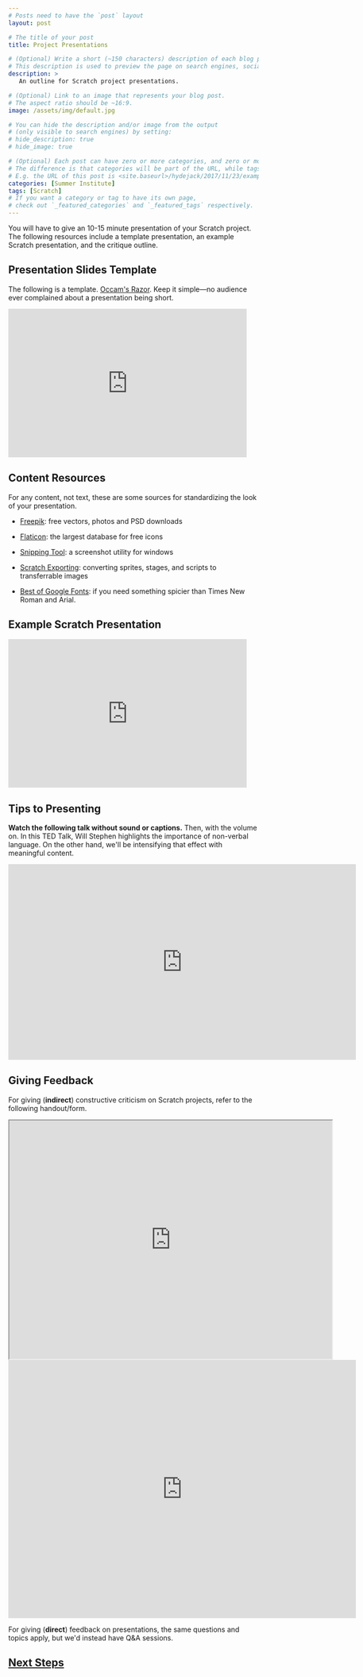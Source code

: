 ```yaml
---
# Posts need to have the `post` layout
layout: post

# The title of your post
title: Project Presentations

# (Optional) Write a short (~150 characters) description of each blog post.
# This description is used to preview the page on search engines, social media, etc.
description: >
   An outline for Scratch project presentations.

# (Optional) Link to an image that represents your blog post.
# The aspect ratio should be ~16:9.
image: /assets/img/default.jpg

# You can hide the description and/or image from the output
# (only visible to search engines) by setting:
# hide_description: true
# hide_image: true

# (Optional) Each post can have zero or more categories, and zero or more tags.
# The difference is that categories will be part of the URL, while tags will not.
# E.g. the URL of this post is <site.baseurl>/hydejack/2017/11/23/example-content/
categories: [Summer Institute]
tags: [Scratch]
# If you want a category or tag to have its own page,
# check out `_featured_categories` and `_featured_tags` respectively.
---
```

You will have to give an 10-15 minute presentation of your Scratch project. The following resources include a template presentation, an example Scratch presentation, and the critique outline.

## Presentation Slides Template

The following is a template. [Occam's Razor](https://en.wikipedia.org/wiki/Occam%27s_razor). Keep it simple—no audience ever complained about a presentation being short.


<iframe src="https://docs.google.com/presentation/d/e/2PACX-1vScZ7jipt-TwCY4YYeLDO0QiU7zMfpULOnMut8DBjswfiZpmiQihhzM3jvV4XHg12_lduL-oE2X7mjw/embed?start=false&loop=false&delayms=3000" frameborder="0" width="480" height="299" allowfullscreen="true" mozallowfullscreen="true" webkitallowfullscreen="true"></iframe>

## Content Resources

For any content, not text, these are some sources for standardizing the look of your presentation.

* [Freepik](https://www.freepik.com/): free vectors, photos and PSD downloads

* [Flaticon](https://www.flaticon.com/): the largest database for free icons

* [Snipping Tool](https://en.wikipedia.org/wiki/Snipping_Tool): a screenshot utility for windows

* [Scratch Exporting](https://en.scratch-wiki.info/wiki/Exporting_and_Importing): converting sprites, stages, and scripts to transferrable images

* [Best of Google Fonts](https://www.awwwards.com/20-best-web-fonts-from-google-web-fonts-and-font-face.html): if you need something spicier than Times New Roman and Arial.

## Example Scratch Presentation

<iframe src="https://docs.google.com/presentation/d/e/2PACX-1vQqX3wwviwqteOtiP3ReY6pUvZXWrz6_gz8J-gk7jHcUVjFR2Kqvredt7Zdqmcs1TrEWU-uDJiZSqcR/embed?start=false&loop=false&delayms=3000" frameborder="0" width="480" height="299" allowfullscreen="true" mozallowfullscreen="true" webkitallowfullscreen="true"></iframe>

## Tips to Presenting

**Watch the following talk without sound or captions.** Then, with the volume on. In this TED Talk, Will Stephen highlights the importance of non-verbal language. On the other hand, we'll be intensifying that effect with meaningful content.

<iframe width="700" height="393.75" src="https://www.youtube.com/embed/8S0FDjFBj8o?rel=0&amp;start=10" frameborder="0" allow="autoplay; encrypted-media" allowfullscreen></iframe>

## Giving Feedback

For giving (**indirect**) constructive criticism on Scratch projects, refer to the following handout/form.

<iframe src="https://drive.google.com/file/d/1Xqgt1tG5TVSP-bpmijfWsjw4erUSUzh8/preview" width="650" height="480"></iframe>

<iframe src="https://docs.google.com/forms/d/e/1FAIpQLScw4LXmGmRSlawhh1mUDc16andOcPI_v2wvNRHb1lZQrlW8cA/viewform?embedded=true" width="700" height="520" frameborder="0" marginheight="0" marginwidth="0">Loading...</iframe>

For giving (**direct**) feedback on presentations, the same questions and topics apply, but we'd instead have Q&A sessions.

## [Next Steps](https://ramnauth.github.io/summer%20institute/2018/07/15/feedback/)